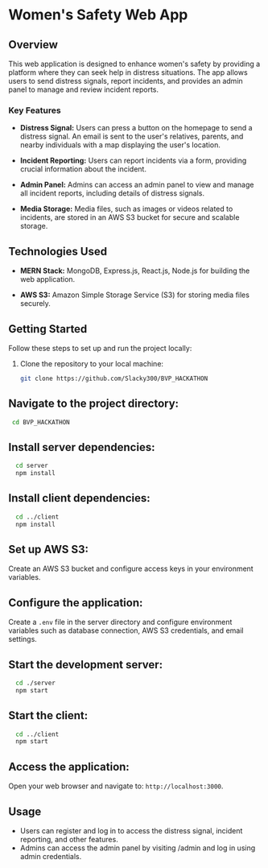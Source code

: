 # Women's Safety Web App

## Overview
This web application is designed to enhance women's safety by providing a platform where they can seek help in distress situations. The app allows users to send distress signals, report incidents, and provides an admin panel to manage and review incident reports.

### Key Features
- **Distress Signal:** Users can press a button on the homepage to send a distress signal. An email is sent to the user's relatives, parents, and nearby individuals with a map displaying the user's location.

- **Incident Reporting:** Users can report incidents via a form, providing crucial information about the incident.

- **Admin Panel:** Admins can access an admin panel to view and manage all incident reports, including details of distress signals.

- **Media Storage:** Media files, such as images or videos related to incidents, are stored in an AWS S3 bucket for secure and scalable storage.

## Technologies Used
- **MERN Stack:** MongoDB, Express.js, React.js, Node.js for building the web application.

- **AWS S3:** Amazon Simple Storage Service (S3) for storing media files securely.

## Getting Started
Follow these steps to set up and run the project locally:

1. Clone the repository to your local machine:
   ```bash
   git clone https://github.com/Slacky300/BVP_HACKATHON
   ```

## Navigate to the project directory:

 ```bash
  cd BVP_HACKATHON
```
## Install server dependencies:

```bash
  cd server
  npm install
```

## Install client dependencies:

```bash
  cd ../client
  npm install
```

## Set up AWS S3:

Create an AWS S3 bucket and configure access keys in your environment variables.

## Configure the application:

Create a `.env` file in the server directory and configure environment variables such as database connection, AWS S3 credentials, and email settings.

## Start the development server:

```bash
  cd ./server
  npm start

```
## Start the client:

```bash
  cd ../client
  npm start
```

## Access the application:
Open your web browser and navigate to: `http://localhost:3000`.

## Usage

- Users can register and log in to access the distress signal, incident reporting, and other features.
- Admins can access the admin panel by visiting /admin and log in using admin credentials.









